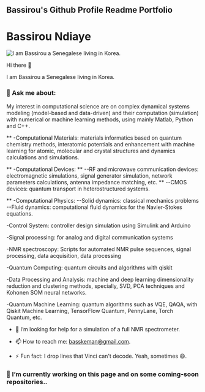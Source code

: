 ## Bassirou's Github Profile Readme Portfolio

# Bassirou Ndiaye

![I am Bassirou a Senegalese living in Korea.](https://pbs.twimg.com/profile_banners/377402778/1672025817/1080x360)


Hi there 👋

I am Bassirou a Senegalese living in Korea. 

### 💬 Ask me about:
My interest in computational science are on complex dynamical systems modeling (model-based and data-driven) and their computation (simulation) with numerical or machine learning methods, using mainly Matlab, Python and C++.

** -Computational Materials: materials informatics based on quantum chemistry methods, interatomic potentials and enhancement with machine learning for atomic, molecular and crystal structures and dynamics calculations and simulations.

** -Computational Devices: 
** --RF and microwave communication devices: electromagnetic simulations, signal generator simulation, network parameters calculations, antenna impedance matching, etc.
** --CMOS devices: quantum transport in heterostructured systems.

** -Computational Physics:
--Solid dynamics: classical mechanics problems
--Fluid dynamics: computational fluid dynamics for the Navier-Stokes equations.

-Control System: controller design simulation using Simulink and Arduino

-Signal processing: for analog and digital communication systems

-NMR spectroscopy:
Scripts for automated NMR pulse sequences, signal processing, data acquisition, data processing

-Quantum Computing: quantum circuits and algorithms with qiskit

-Data Processing and Analysis: machine and deep learning dimensionality reduction and clustering methods, specially, SVD, PCA techniques and Kohonen SOM neural networks.

-Quantum Machine Learning: quantum algorithms such as VQE, QAQA, with Qiskit Machine Learning, TensorFlow Quantum, PennyLane, Torch Quantum, etc.


- 🤔 I’m looking for help for a simulation of a full NMR spectrometer.
- 📫 How to reach me: basskeman@gmail.com.

- ⚡ Fun fact: I drop lines that Vinci can't decode. Yeah, sometimes 😄.

### 🔭 I’m currently working on this page and on some coming-soon repositories..  
